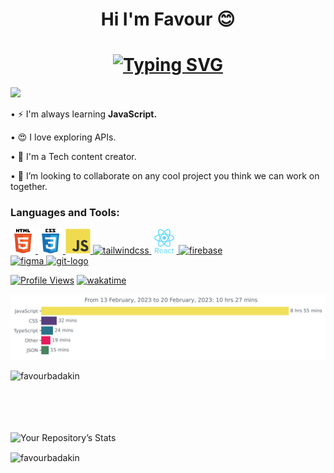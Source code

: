 <h1 align="center">Hi 
I'm Favour 😊</h1> 

<h1 align="center">
<a href="https://git.io/typing-svg"><img src="https://readme-typing-svg.herokuapp.com?font=Fira+Code&size=30&pause=1000&color=BBBBBB&width=435&lines=Front-End+Web+Developer." alt="Typing SVG" /></a>
</h1>


  <img src="https://media4.giphy.com/media/qgQUggAC3Pfv687qPC/giphy.gif?cid=6c09b952e60d84a135a3bc152d07b68121d0652611681c3b&rid=giphy.gif&ct=g" width="350"/></div>

• ⚡️ I'm always learning **JavaScript.**  <br>

• 😍 I love exploring APIs.  <br>

• 🌱 I'm a Tech content creator. <br> 

• 💼 I’m looking to collaborate on any cool project you think we can work on together.

<h3 align="left">Languages and Tools:</h3>
<p align="left">
<a href="https://www.freecodecamp.org/news/learn-html-beginners-course/" target="_blank" rel="noreferrer"> <img src="https://raw.githubusercontent.com/devicons/devicon/master/icons/html5/html5-original-wordmark.svg" alt="html5" width="40" height="40" <a>
<a href="https://www.w3schools.com/css/" target="_blank" rel="noreferrer">
<img src="https://raw.githubusercontent.com/devicons/devicon/master/icons/css3/css3-original-wordmark.svg" alt="css3" width="40" height="40"/>
</a>
<a href="https://developer.mozilla.org/en-US/docs/Web/JavaScript/"
target="_blank"
rel="noreferrer">
<img src="https://raw.githubusercontent.com/devicons/devicon/master/icons/javascript/javascript-original.svg" height="40" alt="javascript"
width="40">
</a>   
<a href="https://tailwindcss.com"
target="_blank" rel="noreferrer"> <img src="https://upload.wikimedia.org/wikipedia/commons/d/d5/Tailwind_CSS_Logo.svg" alt="tailwindcss" width="40" height="40"/>
<a>
<a href="https://reactjs.org/" target="_blank" rel="noreferrer">
<img src="https://raw.githubusercontent.com/devicons/devicon/master/icons/react/react-original-wordmark.svg" alt="react" width="40" height="40" />
</a>
<a href="https://firebase.google.com/" target="_blank" rel="noreferrer"> <img src="https://www.vectorlogo.zone/logos/firebase/firebase-icon.svg" alt="firebase" width="40" height="40"/> </a> <br>
<a href="https://www.figma.com/" target="_blank" rel="noreferrer">
<img src="https://www.vectorlogo.zone/logos/figma/figma-icon.svg"
alt="figma" width="40" height="40" >
</a>
<a href="https://www.w3schools.com/git/"
target="_blank" rel="noreferrer"> <img src="https://upload.wikimedia.org/wikipedia/commons/3/3f/Git_icon.svg" alt="git-logo" width="40" height="40"/>
<a>


</p>

[![Profile Views](https://hits.deltapapa.io/github/favourbadakin/favourbadakin.svg)](https://hits.deltapapa.io)
[![wakatime](https://wakatime.com/badge/user/801bde45-4190-41cd-9337-222e905dad05.svg)](https://wakatime.com/@801bde45-4190-41cd-9337-222e905dad05)

 
<img
  src="https://github.com/favourbadakin/favourbadakin/blob/master/images/stat.svg"
  alt="my WakaTime Activity"
/>


<p><img align="left" src="https://github-readme-stats.vercel.app/api/top-langs?username=favourbadakin&show_icons=true&locale=en&layout=compact" alt="favourbadakin" /></p> <br> <br> <br> <br> <br>

![Your Repository’s Stats](https://github-readme-stats.vercel.app/api?username=favourbadakin&show_icons=true)

<p><img align="center" src="https://github-readme-streak-stats.herokuapp.com/?user=favourbadakin&" alt="favourbadakin" /></p>

 

